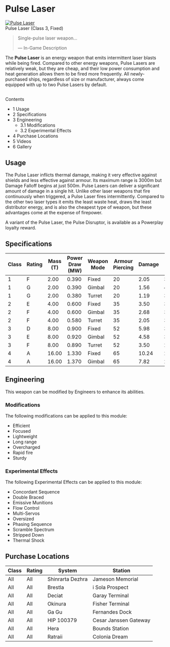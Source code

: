 # Pulse Laser
[![Pulse Laser](https://static.wikia.nocookie.net/elite-dangerous/images/8/8a/Pulse_Laser.png/revision/latest/scale-to-width-down/300?cb=20200111012847)](https://static.wikia.nocookie.net/elite-dangerous/images/8/8a/Pulse_Laser.png/revision/latest?cb=20200111012847) 	 		 			 		 		 		 			
Pulse Laser (Class 3, Fixed)
 		 	 

> 
> 
> Single-pulse laser weapon...
> 
> 
> — In-Game Description
> 

The **Pulse Laser** is an energy weapon that emits intermittent laser blasts while being fired. Compared to other energy weapons, Pulse Lasers are relatively weak, but they are cheap, and their low power consumption and heat generation allows them to be fired more frequently. All newly-purchased ships, regardless of size or manufacturer, always come equipped with up to two Pulse Lasers by default.

## 

Contents

- 1 Usage
- 2 Specifications
- 3 Engineering
    - 3.1 Modifications
    - 3.2 Experimental Effects
- 4 Purchase Locations
- 5 Videos
- 6 Gallery

## Usage

The Pulse Laser inflicts thermal damage, making it very effective against shields and less effective against armour. Its maximum range is 3000m but Damage Falloff begins at just 500m. Pulse Lasers can deliver a significant amount of damage in a single hit. Unlike other laser weapons that fire continuously when triggered, a Pulse Laser fires intermittently. Compared to the other two laser types it emits the least waste heat, draws the least distributor energy, and is also the cheapest type of weapon, but these advantages come at the expense of firepower.

A variant of the Pulse Laser, the Pulse Disruptor, is available as a Powerplay loyalty reward.

## Specifications

| Class | Rating | Mass (T) | Power Draw (MW) | Weapon Mode | Armour Piercing | Damage | ROF | DPS | Distributor Draw/Shot (MW) | Thermal Load/s | Value (CR) |
| --- | --- | --- | --- | --- | --- | --- | --- | --- | --- | --- | --- |
| 1 | F | 2.00 | 0.390 | Fixed | 20 | 2.05 | 3.85 | 7.88 | 0.30 | 0.33 | 2,200 |
| 1 | G | 2.00 | 0.390 | Gimbal | 20 | 1.56 | 4.00 | 6.24 | 0.31 | 0.31 | 6,600 |
| 1 | G | 2.00 | 0.380 | Turret | 20 | 1.19 | 3.33 | 3.97 | 0.19 | 0.19 | 26,000 |
| 2 | E | 4.00 | 0.600 | Fixed | 35 | 3.50 | 3.45 | 12.07 | 0.50 | 0.56 | 17,600 |
| 2 | F | 4.00 | 0.600 | Gimbal | 35 | 2.68 | 3.57 | 9.57 | 0.54 | 0.54 | 35,400 |
| 2 | F | 4.00 | 0.580 | Turret | 35 | 2.05 | 3.03 | 6.21 | 0.33 | 0.33 | 132,800 |
| 3 | D | 8.00 | 0.900 | Fixed | 52 | 5.98 | 3.03 | 18.12 | 0.86 | 0.96 | 70,400 |
| 3 | E | 8.00 | 0.920 | Gimbal | 52 | 4.58 | 3.23 | 14.77 | 0.92 | 0.92 | 140,600 |
| 3 | F | 8.00 | 0.890 | Turret | 52 | 3.50 | 2.70 | 9.46 | 0.56 | 0.56 | 400,400 |
| 4 | A | 16.00 | 1.330 | Fixed | 65 | 10.24 | 2.63 | 26.95 | 1.48 | 1.48 | 177,600 |
| 4 | A | 16.00 | 1.370 | Gimbal | 65 | 7.82 | 2.78 | 21.72 | 1.56 | 1.56 | 877,600 |

## Engineering

This weapon can be modified by Engineers to enhance its abilities.

### Modifications

The following modifications can be applied to this module:

- Efficient
- Focused
- Lightweight
- Long range
- Overcharged
- Rapid fire
- Sturdy

### Experimental Effects

The following Experimental Effects can be applied to this module:

- Concordant Sequence
- Double Braced
- Emissive Munitions
- Flow Control
- Multi-Servos
- Oversized
- Phasing Sequence
- Scramble Spectrum
- Stripped Down
- Thermal Shock

## Purchase Locations

| Class | Rating | System | Station |
| --- | --- | --- | --- |
| All | All | Shinrarta Dezhra | Jameson Memorial |
| All | All | Brestla | i Sola Prospect |
| All | All | Deciat | Garay Terminal |
| All | All | Okinura | Fisher Terminal |
| All | All | Ga Gu | Fernandes Dock |
| All | All | HIP 100379 | Cesar Janssen Gateway |
| All | All | Hera | Bounds Station |
| All | All | Ratraii | Colonia Dream |